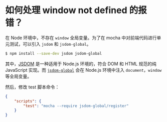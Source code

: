# 如何处理 window not defined 的报错？

在 Node 环境中，不存在 `window` 全局变量。为了在 mocha 中对前端代码进行单元测试，可以引入 `jsdom` 和 `jsdom-global`。

```sh
$ npm install --save-dev jsdom jsdom-global
```

其中，[JSDOM][1] 是一种适用于 Node.js 环境的，符合 DOM 和 HTML 规范的纯 JavaScript 实现。而 [`jsdom-global`][2] 会在 Node.js 环境中注入 `document`，`window` 等全局变量。

然后，修改 test 脚本命令：

```json
{
    "scripts": {
        "test": "mocha --require jsdom-global/register"
    }
}
```

[1]: https://github.com/jsdom/jsdom "jsdom/jsdom"
[2]: https://github.com/rstacruz/jsdom-global "rstacruz/jsdom-global"
[3]: https://stackoverflow.com/questions/34059644/mocha-command-giving-referenceerror-window-is-not-defined "mocha command giving ReferenceError: window is not defined"
